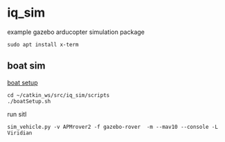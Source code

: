 # iq_sim
example gazebo arducopter simulation package

```
sudo apt install x-term
```

## boat sim

[boat setup](boat_setup.md)

```
cd ~/catkin_ws/src/iq_sim/scripts
./boatSetup.sh
```

run sitl 
```
sim_vehicle.py -v APMrover2 -f gazebo-rover  -m --mav10 --console -L Viridian
```
